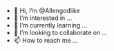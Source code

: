 - 👋 Hi, I’m @Allengodlike
- 👀 I’m interested in ...
- 🌱 I’m currently learning ...
- 💞️ I’m looking to collaborate on ...
- 📫 How to reach me ...

<!---
Allengodlike/Allengodlike is a ✨ special ✨ repository because its `README.md` (this file) appears on your GitHub profile.
You can click the Preview link to take a look at your changes.
--->
